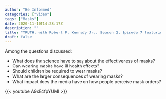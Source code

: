 ```yaml
---
author: "Be Informed"
categories: ["Video"]
tags: ["Masks"]
date: 2020-11-10T14:28:17Z
description: ""
title: "TRUTH, with Robert F. Kennedy Jr., Season 2, Episode 7 featuring Jeremy Hammond"
draft: false
---
```


Among the questions discussed: 

- What does the science have to say about the effectiveness of masks? 
- Can wearing masks have ill health effects? 
- Should children be required to wear masks? 
- What are the larger consequences of wearing masks? 
- What impact does the media have on how people perceive mask orders?

{{< youtube A9xE4fpYUMI >}}